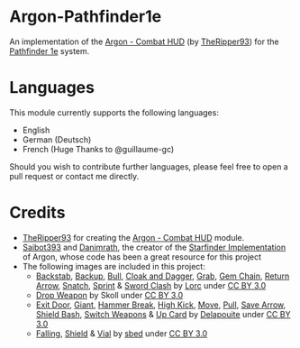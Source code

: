 # Argon-Pathfinder1e

An implementation of the [Argon - Combat HUD](https://foundryvtt.com/packages/enhancedcombathud) (by [TheRipper93](https://theripper93.com/)) for the [Pathfinder 1e](https://foundryvtt.com/packages/pf1) system.

# Languages

This module currently supports the following languages:
- English
- German (Deutsch)
- French (Huge Thanks to @guillaume-gc)

Should you wish to contribute further languages, please feel free to open a pull request or contact me directly.

# Credits
- [TheRipper93](https://theripper93.com/) for creating the [Argon - Combat HUD](https://foundryvtt.com/packages/enhancedcombathud) module.
- [Saibot393](https://github.com/Saibot393) and [Danimrath](https://github.com/danimrath), the creator of the [Starfinder Implementation](https://github.com/Saibot393/enhancedcombathud-sfrpg) of Argon, whose code has been a great resource for this project
- The following images are included in this project:
  - [Backstab](https://game-icons.net/1x1/lorc/backstab.html), [Backup](https://game-icons.net/1x1/lorc/backup.html), [Bull](https://game-icons.net/1x1/lorc/bull.html), [Cloak and Dagger](https://game-icons.net/1x1/lorc/cloak-dagger.html), [Grab](https://game-icons.net/1x1/lorc/grab.html), [Gem Chain](https://game-icons.net/1x1/lorc/gem-chain.html), [Return Arrow](https://game-icons.net/1x1/lorc/return-arrow.html), [Snatch](https://game-icons.net/1x1/lorc/snatch.html), [Sprint](https://game-icons.net/1x1/lorc/sprint.html) & [Sword Clash](https://game-icons.net/1x1/lorc/sword-clash.html) by [Lorc](https://lorcblog.blogspot.com/) under [CC BY 3.0](https://creativecommons.org/licenses/by/3.0/)
  - [Drop Weapon](https://game-icons.net/1x1/skoll/drop-weapon.html) by Skoll under [CC BY 3.0](https://creativecommons.org/licenses/by/3.0/)
  - [Exit Door](https://game-icons.net/1x1/delapouite/exit-door.html), [Giant](https://game-icons.net/1x1/delapouite/giant.html), [Hammer Break](https://game-icons.net/1x1/delapouite/hammer-break.html), [High Kick](https://game-icons.net/1x1/delapouite/high-kick.html), [Move](https://game-icons.net/1x1/delapouite/move.html), [Pull](https://game-icons.net/1x1/delapouite/pull.html), [Save Arrow](https://game-icons.net/1x1/delapouite/save-arrow.html), [Shield Bash](https://game-icons.net/1x1/delapouite/shield-bash.html), [Switch Weapons](https://game-icons.net/1x1/delapouite/switch-weapon.html) & [Up Card](https://game-icons.net/1x1/delapouite/up-card.html) by [Delapouite](https://delapouite.com/) under [CC BY 3.0](https://creativecommons.org/licenses/by/3.0/)
  - [Falling](https://game-icons.net/1x1/sbed/falling.html), [Shield](https://game-icons.net/1x1/sbed/shield.html) & [Vial](https://game-icons.net/1x1/sbed/vial.html) by [sbed](https://opengameart.org/content/95-game-icons) under [CC BY 3.0](https://creativecommons.org/licenses/by/3.0/)
